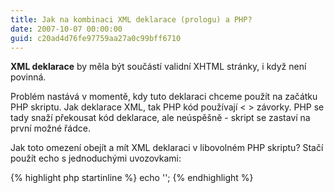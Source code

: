 ```yaml
---
title: Jak na kombinaci XML deklarace (prologu) a PHP?
date: 2007-10-07 00:00:00
guid: c20ad4d76fe97759aa27a0c99bff6710
---
```


**XML deklarace** by měla být součástí validní XHTML stránky, i když není povinná.

Problém nastává v momentě, kdy tuto deklaraci chceme použít na začátku PHP skriptu. Jak deklarace XML, tak PHP kód používají < > závorky. PHP se tady snaží překousat kód deklarace, ale neúspěšně - skript se zastaví na první možné řádce.

Jak toto omezení obejít a mít XML deklaraci v libovolném PHP skriptu? Stačí použít echo s jednoduchými uvozovkami:

{% highlight php startinline %}
echo '<?xml version="1.0" encoding="utf-8"?>';
{% endhighlight %}
